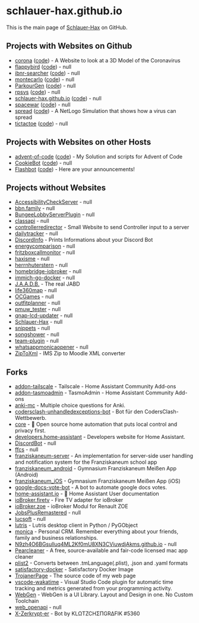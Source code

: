 # schlauer-hax.github.io

This is the main page of [Schlauer-Hax](https://github.com/Schlauer-Hax) on GitHub.

## Projects with Websites on Github

- [corona](https://Schlauer-Hax.github.io/corona) ([code](https://github.com/Schlauer-Hax/corona)) - A Website to look at a 3D Model of the Coronavirus
- [flappybird](https://Schlauer-Hax.github.io/flappybird) ([code](https://github.com/Schlauer-Hax/flappybird)) - null
- [ibnr-searcher](https://Schlauer-Hax.github.io/ibnr-searcher) ([code](https://github.com/Schlauer-Hax/ibnr-searcher)) - null
- [montecarlo](https://Schlauer-Hax.github.io/montecarlo) ([code](https://github.com/Schlauer-Hax/montecarlo)) - null
- [ParkourGen](https://Schlauer-Hax.github.io/ParkourGen) ([code](https://github.com/Schlauer-Hax/ParkourGen)) - null
- [rpsvs](https://Schlauer-Hax.github.io/rpsvs) ([code](https://github.com/Schlauer-Hax/rpsvs)) - null
- [schlauer-hax.github.io](https://Schlauer-Hax.github.io/schlauer-hax.github.io) ([code](https://github.com/Schlauer-Hax/schlauer-hax.github.io)) - null
- [spacewar](https://Schlauer-Hax.github.io/spacewar) ([code](https://github.com/Schlauer-Hax/spacewar)) - null
- [spread](https://Schlauer-Hax.github.io/spread) ([code](https://github.com/Schlauer-Hax/spread)) - A NetLogo Simulation that shows how a virus can spread
- [tictactoe](https://Schlauer-Hax.github.io/tictactoe) ([code](https://github.com/Schlauer-Hax/tictactoe)) - null

## Projects with Websites on other Hosts

- [advent-of-code](https://aoc.haxis.me) ([code](https://github.com/Schlauer-Hax/advent-of-code)) - My Solution and scripts for Advent of Code
- [CookieBot](https://bigbotnetwork.de) ([code](https://github.com/Schlauer-Hax/CookieBot)) - null
- [Flashbot](http://flashbot.de) ([code](https://github.com/Schlauer-Hax/Flashbot)) - Here are your announcements!

## Projects without Websites

- [AccessibilityCheckServer](https://github.com/Schlauer-Hax/AccessibilityCheckServer) - null
- [bbn.family](https://github.com/Schlauer-Hax/bbn.family) - null
- [BungeeLobbyServerPlugin](https://github.com/Schlauer-Hax/BungeeLobbyServerPlugin) - null
- [classapi](https://github.com/Schlauer-Hax/classapi) - null
- [controllerredirector](https://github.com/Schlauer-Hax/controllerredirector) - Small Website to send Controller input to a server
- [dailytracker](https://github.com/Schlauer-Hax/dailytracker) - null
- [DiscordInfo](https://github.com/Schlauer-Hax/DiscordInfo) - Prints Informations about your Discord Bot
- [energycomparison](https://github.com/Schlauer-Hax/energycomparison) - null
- [fritzboxcallmonitor](https://github.com/Schlauer-Hax/fritzboxcallmonitor) - null
- [haxisme](https://github.com/Schlauer-Hax/haxisme) - null
- [herrnhuterstern](https://github.com/Schlauer-Hax/herrnhuterstern) - null
- [homebridge-iobroker](https://github.com/Schlauer-Hax/homebridge-iobroker) - null
- [immich-go-docker](https://github.com/Schlauer-Hax/immich-go-docker) - null
- [J.A.A.D.B.](https://github.com/Schlauer-Hax/J.A.A.D.B.) - The real JABD
- [life360map](https://github.com/Schlauer-Hax/life360map) - null
- [OCGames](https://github.com/Schlauer-Hax/OCGames) - null
- [outfitplanner](https://github.com/Schlauer-Hax/outfitplanner) - null
- [pmuw_tester](https://github.com/Schlauer-Hax/pmuw_tester) - null
- [qnap-lcd-updater](https://github.com/Schlauer-Hax/qnap-lcd-updater) - null
- [Schlauer-Hax](https://github.com/Schlauer-Hax/Schlauer-Hax) - null
- [snippets](https://github.com/Schlauer-Hax/snippets) - null
- [songshower](https://github.com/Schlauer-Hax/songshower) - null
- [team-plugin](https://github.com/Schlauer-Hax/team-plugin) - null
- [whatsappmonicaopener](https://github.com/Schlauer-Hax/whatsappmonicaopener) - null
- [ZipToXml](https://github.com/Schlauer-Hax/ZipToXml) - IMS Zip to Moodle XML converter

## Forks

- [addon-tailscale](https://github.com/Schlauer-Hax/addon-tailscale) - Tailscale - Home Assistant Community Add-ons
- [addon-tasmoadmin](https://github.com/Schlauer-Hax/addon-tasmoadmin) - TasmoAdmin - Home Assistant Community Add-ons
- [anki-mc](https://github.com/Schlauer-Hax/anki-mc) - Multiple choice questions for Anki.
- [codersclash-unhandledexceptions-bot](https://github.com/Schlauer-Hax/codersclash-unhandledexceptions-bot) - Bot für den CodersClash-Wettbewerb. 
- [core](https://github.com/Schlauer-Hax/core) - :house_with_garden: Open source home automation that puts local control and privacy first.
- [developers.home-assistant](https://github.com/Schlauer-Hax/developers.home-assistant) - Developers website for Home Assistant.
- [DiscordBot](https://github.com/Schlauer-Hax/DiscordBot) - null
- [ffcs](https://github.com/Schlauer-Hax/ffcs) - null
- [franziskaneum-server](https://github.com/Schlauer-Hax/franziskaneum-server) - An implementation for server-side user handling and notification system for the Franziskaneum school app
- [franziskaneum_android](https://github.com/Schlauer-Hax/franziskaneum_android) - Gymnasium Franziskaneum Meißen App (Android)
- [franziskaneum_iOS](https://github.com/Schlauer-Hax/franziskaneum_iOS) - Gymnasium Franziskaneum Meißen App (iOS)
- [google-docs-vote-bot](https://github.com/Schlauer-Hax/google-docs-vote-bot) - A bot to automate google docs votes.
- [home-assistant.io](https://github.com/Schlauer-Hax/home-assistant.io) - :blue_book: Home Assistant User documentation
- [ioBroker.firetv](https://github.com/Schlauer-Hax/ioBroker.firetv) - Fire TV adapter for ioBroker
- [ioBroker.zoe](https://github.com/Schlauer-Hax/ioBroker.zoe) - ioBroker Modul for Renault ZOE
- [JobsPlusRemastered](https://github.com/Schlauer-Hax/JobsPlusRemastered) - null
- [lucsoft](https://github.com/Schlauer-Hax/lucsoft) - null
- [lutris](https://github.com/Schlauer-Hax/lutris) - Lutris desktop client in Python / PyGObject
- [monica](https://github.com/Schlauer-Hax/monica) - Personal CRM. Remember everything about your friends, family and business relationships.
- [N9zh4O6BGsulluq4ML2Kf0mU8XN3CViuwdjAkms.github.io](https://github.com/Schlauer-Hax/N9zh4O6BGsulluq4ML2Kf0mU8XN3CViuwdjAkms.github.io) - null
- [Pearcleaner](https://github.com/Schlauer-Hax/Pearcleaner) - A free, source-available and fair-code licensed mac app cleaner
- [plist2](https://github.com/Schlauer-Hax/plist2) - Converts between .tmLanguage(.plist), .json and .yaml formats
- [satisfactory-docker](https://github.com/Schlauer-Hax/satisfactory-docker) - Satisfactory Docker Image
- [TrojanerPage](https://github.com/Schlauer-Hax/TrojanerPage) - The source code of my web page
- [vscode-wakatime](https://github.com/Schlauer-Hax/vscode-wakatime) - Visual Studio Code plugin for automatic time tracking and metrics generated from your programming activity.
- [WebGen](https://github.com/Schlauer-Hax/WebGen) - WebGen is a UI Library. Layout and Design in one. No Custom Toolchain
- [web_openapi](https://github.com/Schlauer-Hax/web_openapi) - null
- [X-Zerkrypt-er](https://github.com/Schlauer-Hax/X-Zerkrypt-er) - Bot by KLΩTZCHΣΠGRΔFIK #5360